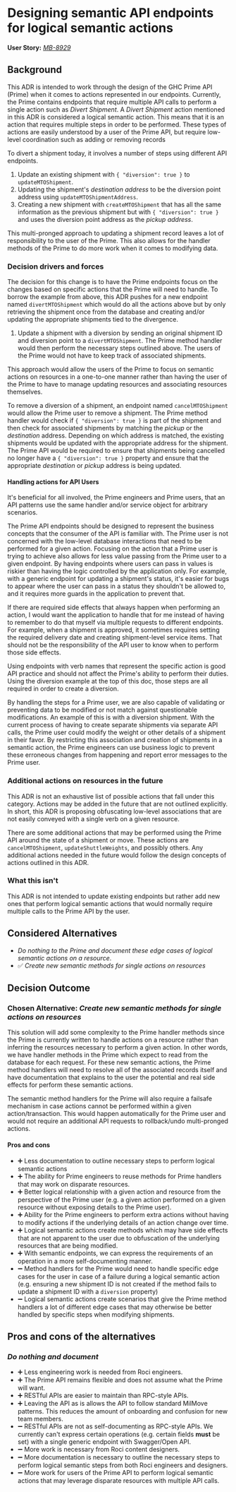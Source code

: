 # Designing semantic API endpoints for logical semantic actions

**User Story:** *[MB-8929][jira]* <!-- optional -->

[jira]: https://dp3.atlassian.net/browse/MB-8929 "MB-8929 Jira Ticket"

## Background

This ADR is intended to work through the design of the GHC Prime API (Prime)
when it comes to actions represented in our endpoints. Currently, the Prime
contains endpoints that require multiple API calls to perform a single action
such as _Divert Shipment_. A _Divert Shipment_ action mentioned in this ADR is
considered a logical semantic action. This means that it is an action that
requires multiple steps in order to be performed. These types of actions are
easily understood by a user of the Prime API, but require low-level coordination
such as adding or removing records

To divert a shipment today, it involves a number of
steps using different API endpoints.

1. Update an existing shipment with `{ "diversion": true }` to
   `updateMTOShipment`.
1. Updating the shipment's _destination address_ to be the diversion point
   address using `updateMTOShipmentAddress`.
1. Creating a new shipment with `createMTOShipment` that has all the same
   information as the previous shipment but with `{ "diversion": true }` and
   uses the diversion point address as the _pickup address_.

This multi-pronged approach to updating a shipment record leaves a lot of
responsibility to the user of the Prime. This also allows for the handler
methods of the Prime to do more work when it comes to modifying data.

### Decision drivers and forces

The decision for this change is to have the Prime endpoints focus on the changes
based on specific actions that the Prime will need to handle. To borrow the
example from above, this ADR pushes for a new endpoint named `divertMTOShipment`
which would do all the actions above but by only retrieving the shipment once
from the database and creating and/or updating the appropriate shipments tied to
the divergence.

1. Update a shipment with a diversion by sending an original shipment ID and
   diversion point to a `divertMTOShipment`. The Prime method handler would then
   perform the necessary steps outlined above. The users of the Prime would not
   have to keep track of associated shipments.

This approach would allow the users of the Prime to focus on semantic actions on
resources in a one-to-one manner rather than having the user of the Prime to
have to manage updating resources and associating resources themselves.

To remove a diversion of a shipment, an endpoint named `cancelMTOShipment` would
allow the Prime user to remove a shipment. The Prime method handler would check
if `{ "diversion": true }` is part of the shipment and then check for associated
shipments by matching the _pickup_ or the _destination_ address. Depending on
which address is matched, the existing shipments would be updated with the
appropriate address for the shipment. The Prime API would be required to ensure
that shipments being cancelled no longer have a `{ "diversion": true }` property
and ensure that the appropriate _destination_ or _pickup_ address is being
updated.

#### Handling actions for API Users

It's beneficial for all involved, the Prime engineers and Prime users, that an
API patterns use the same handler and/or service object for arbitrary scenarios.

The Prime API endpoints should be designed to represent the business concepts
that the consumer of the API is familiar with. The Prime user is not concerned
with the low-level database interactions that need to be performed for a given
action. Focusing on the action that a Prime user is trying to achieve also
allows for less value passing from the Prime user to a given endpoint. By having
endpoints where users can pass in values is riskier than having the logic
controlled by the application only. For example, with a generic endpoint for
updating a shipment's status, it's easier for bugs to appear where the user can
pass in a status they shouldn't be allowed to, and it requires more guards in
the application to prevent that.

If there are required side effects that always happen when performing an action,
I would want the application to handle that for me instead of having to remember
to do that myself via multiple requests to different endpoints. For example,
when a shipment is approved, it sometimes requires setting the required delivery
date and creating shipment-level service items. That should not be the
responsibility of the API user to know when to perform those side effects.

Using endpoints with verb names that represent the specific action is good API
practice and should not affect the Prime's ability to perform their duties.
Using the diversion example at the top of this doc, those steps are all required
in order to create a diversion.

By handling the steps for a Prime user, we are also capable of validating or
preventing data to be modified or not match against questionable modifications.
An example of this is with a diversion shipment. With the current process of
having to create separate shipments via separate API calls, the Prime user could
modify the weight or other details of a shipment in their favor. By restricting
this association and creation of shipments in a semantic action, the Prime
engineers can use business logic to prevent these erroneous changes from
happening and report error messages to the Prime user.

### Additional actions on resources in the future

This ADR is not an exhaustive list of possible actions that fall under this
category. Actions may be added in the future that are not outlined explicitly.
In short, this ADR is proposing obfuscating low-level associations that are not
easily conveyed with a single verb on a given resource.

There are some additional actions that may be performed using the Prime API
around the state of a shipment or move. These actions are `cancelMTOShipment`,
`updateShuttleWeights`, and possibly others. Any additional actions needed in
the future would follow the design concepts of actions outlined in this ADR.

### What this isn't

This ADR is not intended to update existing endpoints but rather add new ones
that perform logical semantic actions that would normally require multiple calls
to the Prime API by the user.

## Considered Alternatives

- *Do nothing to the Prime and document these edge cases of logical semantic
  actions on a resource*.
- ✅ *Create new semantic methods for single actions on resources*

## Decision Outcome

### Chosen Alternative: *Create new semantic methods for single actions on resources*

This solution will add some complexity to the Prime handler methods since the
Prime is currently written to handle actions on a resource rather than inferring
the resources necessary to perform a given action. In other words, we have
handler methods in the Prime which expect to read from the database for each
request. For these new semantic actions, the Prime method handlers will need to
resolve all of the associated records itself and have documentation that
explains to the user the potential and real side effects for perform these
semantic actions.

The semantic method handlers for the Prime will also require a failsafe
mechanism in case actions cannot be performed within a given action/transaction.
This would happen automatically for the Prime user and would not require an
additional API requests to rollback/undo multi-pronged actions.

#### Pros and cons

- ➕ Less documentation to outline necessary steps to perform logical semantic
    actions
- ➕ The ability for Prime engineers to reuse methods for Prime handlers that
    may work on disparate resources.
- ➕ Better logical relationship with a given action and resource from the
    perspective of the Prime user (e.g. a given action performed on a given
    resource without exposing details to the Prime user).
- ➕ Ability for the Prime engineers to perform extra actions without having to
    modify actions if the underlying details of an action change over time.
- ➕ Logical semantic actions create methods which may have side effects that
    are not apparent to the user due to obfuscation of the underlying resources
    that are being modified.
- ➕ With semantic endpoints, we can express the requirements of an operation in
    a more self-documenting manner.
- ➖ Method handlers for the Prime would need to handle specific edge cases for
    the user in case of a failure during a logical semantic action (e.g.
    ensuring a new shipment ID is not created if the method fails to update a
    shipment ID with a `diversion` property)
- ➖ Logical semantic actions create scenarios that give the Prime method
    handlers a lot of different edge cases that may otherwise be better
    handled by specific steps when modifying shipments.

## Pros and cons of the alternatives

### _Do nothing and document_

- ➕ Less engineering work is needed from Roci engineers.
- ➕ The Prime API remains flexible and does not assume what the Prime will
    want.
- ➕ RESTful APIs are easier to maintain than RPC-style APIs.
- ➕ Leaving the API as is allows the API to follow standard MilMove patterns.
    This reduces the amount of onboarding and confusion for new team members.
- ➖ RESTful APIs are not as self-documenting as RPC-style APIs. We currently
    can't express certain operations (e.g. certain fields **must** be set) with
    a single generic endpoint with Swagger/Open API.
- ➖ More work is necessary from Roci content designers.
- ➖ More documentation is necessary to outline the necessary steps to perform
    logical semantic steps from both Roci engineers and designers.
- ➖ More work for users of the Prime API to perform logical semantic
    actions that may leverage disparate resources with multiple API calls.
